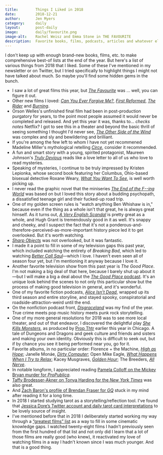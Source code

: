 ```yaml
---
title:        Things I Liked in 2018
date:         2018-12-21
author:       Jen Myers
category:     daily
layout:       post-daily
image:        daily/favourite.png
image-alt:    Rachel Weisz and Emma Stone in THE FAVOURITE
description:  Favorite books, films, podcasts, articles and whatever else I encountered in the past year.
---
```


I don't keep up with enough brand-new books, films, etc. to make comprehensive best-of lists at the end of the year. But here's a list of various things from 2018 that I liked. Some of these I've mentioned in my newsletter or on Twitter, but I tried specifically to highlight things I might not have talked about much. So maybe you'll find some hidden gems in the bunch.

<!-- more -->

- I saw a lot of great films this year, but [_The Favourite_](https://letterboxd.com/film/the-favourite/) was ... well, you can figure it out.
- Other new films I loved: [_Can You Ever Forgive Me?_](https://letterboxd.com/film/can-you-ever-forgive-me/), [_First Reformed_](https://letterboxd.com/film/first-reformed/), [_The Rider_](https://letterboxd.com/film/the-rider/) and [_Burning_](https://letterboxd.com/film/burning-2018/).
- Orson Welles's unfinished final film had been in post-production purgatory for years, to the point most people assumed it would never be completed and released. And yet this year it was, thanks to... *checks notes* Netflix? I got to see this in a theater and beyond the basic thrill of seeing something I thought I'd never see, [_The Other Side of the Wind_](https://letterboxd.com/film/the-other-side-of-the-wind/) was complex and sly and bewildering and brilliant.
- If you're among the few left to whom I have not yet recommened Madeline Miller's mythological retelling [_Circe_](https://www.goodreads.com/book/show/35959740-circe), consider it recommended.
- A fun and smart story with a young, spirited protagonist, Maureen Johnson's [_Truly Devious_](https://www.goodreads.com/book/show/29589074-truly-devious) reads like a love letter to all of us who love to read mysteries.
- Speaking of mysteries, I continue to be truly impressed by Kristen Lepionka, whose second book featuring her Columbus, Ohio-based bisexual detective Roxane Weary, [_What You Want To See_](https://www.goodreads.com/book/show/36475584-what-you-want-to-see), is well worth picking up.
- I never read the graphic novel that the miniseries [_The End of the F--ing World_](https://www.netflix.com/title/80175722) was based on but I loved this story about a budding psychopath, a dissatisfied teenage girl and their fucked-up road trip.
- One of my golden screen rules is "watch anything Ben Whishaw is in," because even if the thing as a whole isn't that great, he is always great himself. As it turns out, [_A Very English Scandal_](https://letterboxd.com/film/a-very-english-scandal/) is pretty great as a whole, and Hugh Grant is tremendously good in it as well. It's snappy and cheeky, and I suspect the fact that it's not a ponderous-and-therefore-perceived-as-more-important history piece led it to get overlooked. But it's worth watching.
- [_Sharp Objects_](https://letterboxd.com/film/sharp-objects/) was not overlooked, but it was fantastic.
- I made it a point to fill in some of my television gaps this past year, which included watching the entirety of _Breaking Bad_, which led to watching [_Better Call Saul_](https://www.amc.com/shows/better-call-saul)—which I love. I haven't even seen all of season four yet, but I'm mentioning it anyway because I love it.
- Another favorite television show from this past year is _The Good Place_. I'm not making a big deal of that here, because I barely shut up about it—but I will make a big a deal about the [_The Good Place_ podcast](https://www.nbc.com/the-good-place/exclusives/tgp-podcast). It's an unique look behind the scenes to not only this particular show but the process of making good television in general, and it's wonderful.
- One of my favorite fiction podcasts, [_Alice Isn’t Dead_](http://www.nightvalepresents.com/aliceisntdead/), wrapped up its third season and entire storyline, and stayed spooky, conspiratorial and roadside-attraction-weird until the end.
- On the nonfiction podcast front, [_Disgraceland_](https://www.disgracelandpod.com/) was my find of the year. True crime meets pop music history meets punk rock storytelling.
- One of my more general resolutions for 2018 was to see more local theater, and out of that endeavor, I discovered the delightful play [_She Kills Monsters_](https://www.samuelfrench.com/p/8807/she-kills-monsters/), as produced by [Prop Thtr](http://www.propthtr.org/) earlier this year in Chicago. A tale of Dungeons and Dragons and geek culture and friends and sisters and making your own identity. Obviously this is difficult to seek out, but if by chance you see it being performed near you, go for it.
- Favorite albums, in no particular order: Florence + the Machine, [_High as Hope_](https://open.spotify.com/album/0pKZJj9GzcKPCS8r4IaksA?si=LffBFR_uSaKSGMdgiQog2Q); Janelle Monáe, [_Dirty Computer_](https://open.spotify.com/album/2PjlaxlMunGOUvcRzlTbtE?si=f_Dz-qspTX2geehPhb7dcg); Open Mike Eagle, [_What Happens When I Try to Relax_](https://open.spotify.com/album/7qTEGu0Gvikwk1n8SwjmEL?si=1mFyhACjTeyh3ySsimV5mQ); Kacey Musgraves, [_Golden Hour_](https://open.spotify.com/album/7f6xPqyaolTiziKf5R5Z0c?si=Pj1Eh1zoTj-tbbmO1UuAsg); The Breeders, [_All Nerve_](https://open.spotify.com/album/0uanYSaBkcu0ztk0WjHnx5?si=spObIFHhS2-qY-KWQ5TH2A).
- In notable longform, I appreciated reading [Pamela Colloff on the Mickey Bryan murder for _ProPublica_](https://features.propublica.org/blood-spatter/mickey-bryan-murder-blood-spatter-forensic-evidence/).
- [Taffy Brodesser-Akner on Tonya Harding for the _New York Times_](https://www.nytimes.com/2018/01/10/movies/tonya-harding-i-tonya-nancy-kerrigan-scandal.html) was also great.
- And [Zach Baron's profile of Brendan Fraser for _GQ_](https://www.gq.com/story/what-ever-happened-to-brendan-fraser) stuck in my mind after reading it for a long time.
- In 2018 I started studying tarot as a storytelling/reflection tool. I've found that [Jessica Dore’s Twitter account and daily tarot card interpretations](https://twitter.com/thejessicadore) to be lovely source of insight.
- I've mentioned before that in 2018 I deliberately started working my way through a [“greatest films” list](https://letterboxd.com/jenmyers/list/1000-greatest-films-tsfdt-ranking/) as a way to fill in some cinematic knowledge gaps. I watched twenty-eight films I hadn't previously seen from the first hundred of that list and not only did I learn that a lot of those films are really good (who knew), it reactivated my love of watching films in a way I hadn't known since I was much younger. And that is a good thing.
